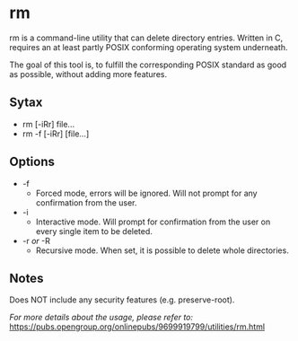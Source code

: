 # rm
rm is a command-line utility that can delete directory entries.
Written in C, requires an at least partly POSIX conforming operating system underneath.

The goal of this tool is, to fulfill the corresponding POSIX standard as good as possible, without adding more features.

## Sytax
* rm [-iRr] file...
* rm -f [-iRr] [file...]

## Options
* -f 
  * Forced mode, errors will be ignored. Will not prompt for any confirmation from the user.
* -i
  * Interactive mode. Will prompt for confirmation from the user on every single item to be deleted.
* -r *or* -R
  * Recursive mode. When set, it is possible to delete whole directories.

## Notes
Does NOT include any security features (e.g. preserve-root).

*For more details about the usage, please refer to:* https://pubs.opengroup.org/onlinepubs/9699919799/utilities/rm.html
